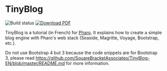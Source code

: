 # TinyBlog

![Build status](https://github.com/SquareBracketAssociates/TinyBlogTutorial/actions/workflows/main.yml/badge.svg)
[![Download PDF](https://img.shields.io/badge/Download-PDF-9cf.svg)](https://github.com/SquareBracketAssociates/TinyBlogTutorial/releases/download/latest/TinyBlog-FR.pdf)

TinyBlog is a tutorial (in French) for [Pharo](www.pharo.org).
It explains how to create a simple blog engine with Pharo's web stack (Seaside, Magritte, Voyage, Bootstrap, etc.).

Do not use Bootstrap 4 but 3 because the code snippets are for Bootstrap 3, please read https://github.com/SquareBracketAssociates/TinyBlog-EN/blob/master/README.md for more information.
